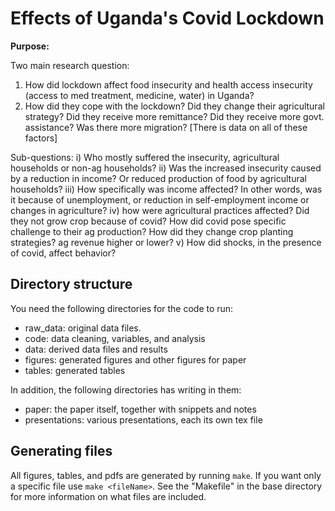 # Effects of Uganda's Covid Lockdown

**Purpose:**

Two main research question: 
1) How did lockdown affect food insecurity and health access insecurity (access to med treatment, medicine, water) in Uganda?
2) How did they cope with the lockdown? Did they change their agricultural strategy? Did they receive more remittance? Did they receive more govt. assistance? Was there more migration? [There is data on all of these factors]

Sub-questions:
i) Who mostly suffered the insecurity, agricultural households or non-ag households?
ii) Was the increased insecurity caused by a reduction in income? Or reduced production of food by agricultural households?
iii) How specifically was income affected? In other words, was it because of unemployment, or reduction in self-employment income or changes in agriculture?
iv) how were agricultural practices affected? Did they not grow crop because of covid? How did covid pose specific challenge to their ag production? How did they change crop planting strategies? ag revenue higher or lower?
v) How did shocks, in the presence of covid, affect behavior? 


## Directory structure

You need the following directories for the code to run:

- raw_data: original data files.
- code: data cleaning, variables, and analysis
- data: derived data files and results
- figures: generated figures and other figures for paper
- tables: generated tables

In addition, the following directories has writing in them:

- paper: the paper itself, together with snippets and notes
- presentations: various presentations, each its own tex file

##  Generating files

All figures, tables, and pdfs are generated by running `make`.
If you want only a specific file use `make <fileName>`.
See the "Makefile" in the base directory for more information 
on what files are included.


